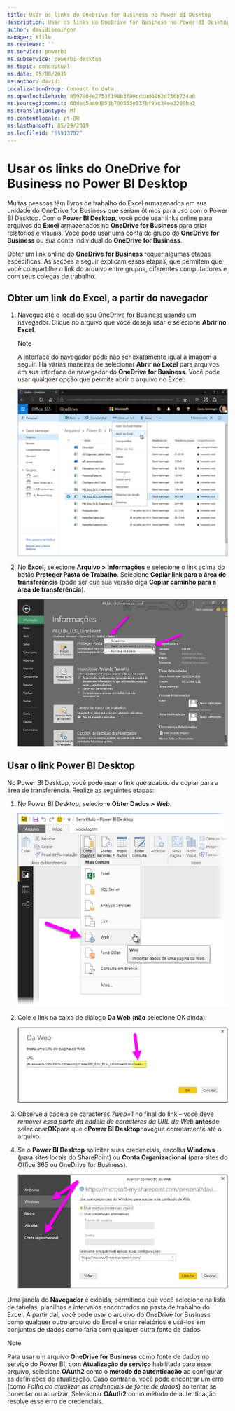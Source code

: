 ```yaml
---
title: Usar os links do OneDrive for Business no Power BI Desktop
description: Usar os links do OneDrive for Business no Power BI Desktop
author: davidiseminger
manager: kfile
ms.reviewer: ''
ms.service: powerbi
ms.subservice: powerbi-desktop
ms.topic: conceptual
ms.date: 05/08/2019
ms.author: davidi
LocalizationGroup: Connect to data
ms.openlocfilehash: 8597904e2753f198b3f99cdcad6062d756b734a0
ms.sourcegitcommit: 60dad5aa0d85db790553e537bf8ac34ee3289ba3
ms.translationtype: MT
ms.contentlocale: pt-BR
ms.lasthandoff: 05/29/2019
ms.locfileid: "65513792"
---
```

# <a name="use-onedrive-for-business-links-in-power-bi-desktop"></a>Usar os links do OneDrive for Business no Power BI Desktop
Muitas pessoas têm livros de trabalho do Excel armazenados em sua unidade do OneDrive for Business que seriam ótimos para uso com o Power BI Desktop. Com o **Power BI Desktop**, você pode usar links online para arquivos do **Excel** armazenados no **OneDrive for Business** para criar relatórios e visuais. Você pode usar uma conta de grupo do **OneDrive for Business** ou sua conta individual do **OneDrive for Business**.

Obter um link online do **OneDrive for Business** requer algumas etapas específicas. As seções a seguir explicam essas etapas, que permitem que você compartilhe o link do arquivo entre grupos, diferentes computadores e com seus colegas de trabalho.

## <a name="get-a-link-from-excel-starting-in-the-browser"></a>Obter um link do Excel, a partir do navegador
1. Navegue até o local do seu OneDrive for Business usando um navegador. Clique no arquivo que você deseja usar e selecione **Abrir no Excel**.
   
   > [!NOTE]
   > A interface do navegador pode não ser exatamente igual à imagem a seguir. Há várias maneiras de selecionar **Abrir no Excel** para arquivos em sua interface de navegador do **OneDrive for Business**. Você pode usar qualquer opção que permite abrir o arquivo no Excel.
   > 
   > 
   
   ![](media/desktop-use-onedrive-business-links/odb-links_02.png)
2. No **Excel**, selecione **Arquivo > Informações** e selecione o link acima do botão **Proteger Pasta de Trabalho**. Selecione **Copiar link para a área de transferência** (pode ser que sua versão diga **Copiar caminho para a área de transferência**).
   
   ![](media/desktop-use-onedrive-business-links/odb-links_03.png)

## <a name="use-the-link-in-power-bi-desktop"></a>Usar o link Power BI Desktop
No Power BI Desktop, você pode usar o link que acabou de copiar para a área de transferência. Realize as seguintes etapas:

1. No Power BI Desktop, selecione **Obter Dados > Web**.
   
   ![](media/desktop-use-onedrive-business-links/odb-links_04.png)
2. Cole o link na caixa de diálogo **Da Web** (**não** selecione OK ainda).
   
    ![](media/desktop-use-onedrive-business-links/odb-links_05.png)
3. Observe a cadeia de caracteres *?web=1* no final do link – você deve *remover essa parte da cadeia de caracteres da URL da Web* **antes**de selecionar**OK**para que o**Power BI Desktop**navegue corretamente até o arquivo.
4. Se o **Power BI Desktop** solicitar suas credenciais, escolha **Windows** (para sites locais do SharePoint) ou **Conta Organizacional** (para sites do Office 365 ou OneDrive for Business).
   
   ![](media/desktop-use-onedrive-business-links/odb-links_06.png)

Uma janela do **Navegador** é exibida, permitindo que você selecione na lista de tabelas, planilhas e intervalos encontrados na pasta de trabalho do Excel. A partir daí, você pode usar o arquivo do OneDrive for Business como qualquer outro arquivo do Excel e criar relatórios e usá-los em conjuntos de dados como faria com qualquer outra fonte de dados.

> [!NOTE]
> Para usar um arquivo **OneDrive for Business** como fonte de dados no serviço do Power BI, com **Atualização de serviço** habilitada para esse arquivo, selecione **OAuth2** como o **método de autenticação** ao configurar as definições de atualização. Caso contrário, você pode encontrar um erro (como *Falha ao atualizar as credenciais de fonte de dados*) ao tentar se conectar ou atualizar. Selecionar **OAuth2** como método de autenticação resolve esse erro de credenciais.
> 
> 

